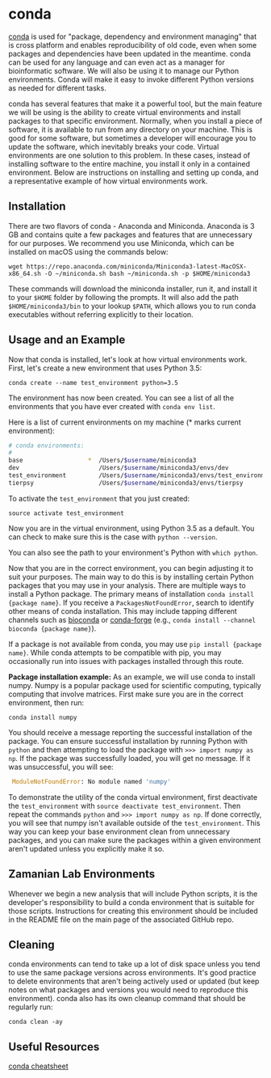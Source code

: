 # conda

[conda](https://conda.io/docs/) is used for "package, dependency and environment managing" that is cross platform and enables reproducibility of old code, even when some packages and dependencies have been updated in the meantime. conda can be used for any language and can even act as a manager for bioinformatic software. We will also be using it to manage our Python environments. Conda will make it easy to invoke different Python versions as needed for different tasks.

conda has several features that make it a powerful tool, but the main feature we will be using is the ability to create virtual environments and install packages to that specific environment. Normally, when you install a piece of software, it is available to run from any directory on your machine. This is good for some software, but sometimes a developer will encourage you to update the software, which inevitably breaks your code. Virtual environments are one solution to this problem. In these cases, instead of installing software to the entire machine, you install it only in a contained environment. Below are instructions on installing and setting up conda, and a representative example of how virtual environments work.

## Installation

There are two flavors of conda - Anaconda and Miniconda. Anaconda is 3 GB and contains quite a few packages and features that are unnecessary for our purposes. We recommend you use Miniconda, which can be installed on macOS using the commands below:

`wget https://repo.anaconda.com/miniconda/Miniconda3-latest-MacOSX-x86_64.sh -O ~/miniconda.sh
bash ~/miniconda.sh -p $HOME/miniconda3`

These commands will download the miniconda installer, run it, and install it to your `$HOME` folder by following the prompts. It will also add the path `$HOME/miniconda3/bin` to your lookup `$PATH`, which allows you to run conda executables without referring explicitly to their location.

## Usage and an Example

Now that conda is installed, let's look at how virtual environments work. First, let's create a new environment that uses Python 3.5:

`conda create --name test_environment python=3.5`

The environment has now been created. You can see a list of all the environments that you have ever created with `conda env list`.

Here is a list of current environments on my machine (* marks current environment):

```bash
# conda environments:
#
base                  *  /Users/$username/miniconda3
dev                      /Users/$username/miniconda3/envs/dev
test_environment         /Users/$username/miniconda3/envs/test_environment
tierpsy                  /Users/$username/miniconda3/envs/tierpsy
```

To activate the `test_environment` that you just created:

`source activate test_environment`

Now you are in the virtual environment, using Python 3.5 as a default. You can check to make sure this is the case with `python --version`.

You can also see the path to your environment's Python with `which python`.

Now that you are in the correct environment, you can begin adjusting it to suit your purposes. The main way to do this is by installing certain Python packages that you may use in your analysis. There are multiple ways to install a Python package. The primary means of installation `conda install {package name}`. If you receive a `PackagesNotFoundError`, search to identify other means of conda installation. This may include tapping different channels such as [bioconda](https://bioconda.github.io/user/install.html) or [conda-forge](https://conda-forge.org/docs/user/introduction.html) (e.g., `conda install --channel bioconda {package name}`).

If a package is not available from conda, you may use `pip install {package name}`. While conda attempts to be compatible with pip, you may occasionally run into issues with packages installed through this route.

**Package installation example:** As an example, we will use conda to install numpy. Numpy is a popular package used for scientific computing, typically computing that involve matrices. First make sure you are in the correct environment, then run:

`conda install numpy`

You should receive a message reporting the successful installation of the package. You can ensure successful installation by running Python with `python` and then attempting to load the package with `>>> import numpy as np`. If the package was successfully loaded, you will get no message. If it was unsuccessful, you will see:

```python
 ModuleNotFoundError: No module named 'numpy'
```

To demonstrate the utility of the conda virtual environment, first deactivate the `test_environment` with `source deactivate test_environment`. Then repeat the commands `python` and `>>> import numpy as np`. If done correctly, you will see that numpy isn't available outside of the `test_environment`. This way you can keep your base environment clean from unnecessary packages, and you can make sure the packages within a given environment aren't updated unless you explicitly make it so.

## Zamanian Lab Environments

Whenever we begin a new analysis that will include Python scripts, it is the developer's responsibility to build a conda environment that is suitable for those scripts. Instructions for creating this environment should be included in the README file on the main page of the associated GitHub repo.

## Cleaning

conda environments can tend to take up a lot of disk space unless you tend to use the same package versions across environments. It's good practice to delete environments that aren't being actively used or updated (but keep notes on what packages and versions you would need to reproduce this environment). conda also has its own cleanup command that should be regularly run:

`conda clean -ay`

## Useful Resources

[conda cheatsheet](https://conda.io/docs/_downloads/conda-cheatsheet.pdf)
